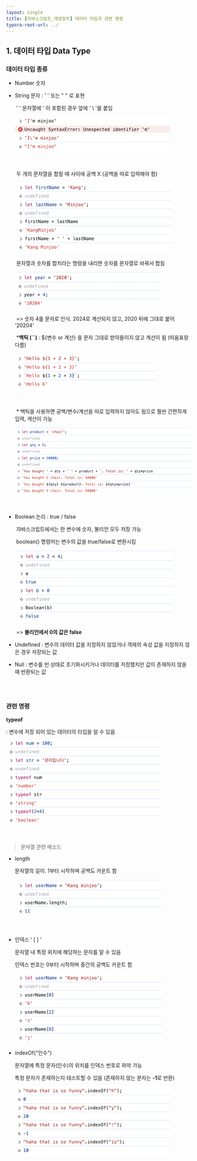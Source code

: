 ```yaml
---
layout: single
title: [자바스크립트_개념정리] 데이터 타입과 관련 명령
typora-root-url: ../
---
```


## 1. 데이터 타입 Data Type



### 데이터 타입 종류



- Number  숫자<br>

- String  문자 :    ' '  또는 " " 로 표현

  ​			' ' 문자열에 ' 이 포함된 경우 앞에 ' \ '를 붙임

  ​			<img src="/images/2024-03-03/image-20240303125508905.png" alt="image-20240303125508905" style="zoom:50%;" />

  ​			

  ​			두 개의 문자열을 합칠 때 사이에 공백 X (공백을 따로 입력해야 함)

  ​			<img src="/images/2024-03-03/image-20240303132736015.png" alt="image-20240303132736015" style="zoom:50%;" />

  

  ​			문자열과 숫자를 합치라는 명령을 내리면 숫자를 문자열로 바꿔서 합침

  ​			<img src="/images/2024-03-03/image-20240303132943521.png" alt="image-20240303132943521" style="zoom:50%;" />    

  ​			=> 숫자 4를 문자로 인식. 2024로 계산되지 않고, 2020 뒤에 그대로 붙어 '20204'

  

  ​			***백틱 (``)** :  ${변수 or 계산} 을 문자 그대로 받아들이지 않고 계산이 됨 (따옴표랑 다름)

  ​					    <img src="/images/2024-03-03/image-20240303145636748.png" alt="image-20240303145636748" style="zoom:50%;" />

  ​					

  ​					* 백틱을 사용하면 공백/변수/계산을 따로 입력하지 않아도 됨으로 훨씬 간편하게 입력, 계산이 가능

  ​					<img src="/images/2024-03-03/image-20240303150712151.png" alt="image-20240303150712151" style="zoom:50%;" />

  

  <br>

- Boolean  논리 :   true / false 

  ​			    자바스크립트에서는 한 변수에 숫자, 불리언 모두 저장 가능

  ​			    boolean() 명령어는 변수의 값을 true/false로 변환시킴

  ​			<img src="/images/2024-03-03/image-20240303130842362.png" alt="image-20240303130842362" style="zoom:50%;" />    

  ​			=> **불리언에서 0의 값은 false** <br>

  

- Undefined :   변수의 데이터 값을 지정하지 않았거나 객체의 속성 값을 지정하지 않은 경우 저장되는 값<br>

- Null :   변수를 빈 상태로 초기화시키거나 데이터를 저장했지만 값이 존재하지 않을 때 반환되는 값

<br>

<br>

### 관련 명령

**typeof** 

:   변수에 저장 되어 있는 데이터의 타입을 알 수 있음

​		<img src="/images/2024-03-03/image-20240303134435022.png" alt="image-20240303134435022" style="zoom:50%;" />



<br>

> 문자열 관련 메소드

- length

  문자열의 길이.  1부터 시작하며 공백도 카운트 함

  ​	<img src="/images/2024-03-03/image-20240303142114343.png" alt="image-20240303142114343" style="zoom:50%;" />

  <br>

- 인덱스 ' [ ] '

  문자열 내 특정 위치에 해당하는 문자를 알 수 있음
  
  인덱스 번호는 0부터 시작하며 중간의 공백도 카운트 함
  
   <img src="/images/2024-03-03/image-20240303142439980.png" alt="image-20240303142439980" style="zoom:50%;" />
  
  <br>
  
- indexOf("인수")

   문자열에 특정 문자(인수)의 위치를 인덱스 번호로 파악 가능
  
   특정 문자가 존재하는지 테스트할 수 있음 (존재하지 않는 문자는 **-1**로 반환)
  
  <img src="/images/2024-03-03/image-20240303144021414.png" alt="image-20240303144021414" style="zoom:50%;" />     
  
  
  
   
  
  

